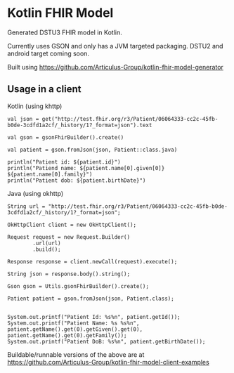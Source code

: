 
# Kotlin FHIR Model 

Generated DSTU3 FHIR model in Kotlin.

Currently uses GSON and only has a JVM targeted packaging. DSTU2 and android target coming soon.

Built using https://github.com/Articulus-Group/kotlin-fhir-model-generator


## Usage in a client

Kotlin (using khttp)

    val json = get("http://test.fhir.org/r3/Patient/06064333-cc2c-45fb-b0de-3cdfd1a2cf/_history/1?_format=json").text

    val gson = gsonFhirBuilder().create()

    val patient = gson.fromJson(json, Patient::class.java)

    println("Patient id: ${patient.id}")
    println("Patiend name: ${patient.name[0].given[0]} ${patient.name[0].family}")
    println("Patient dob: ${patient.birthDate}")
    
Java (using okhttp)

    String url = "http://test.fhir.org/r3/Patient/06064333-cc2c-45fb-b0de-3cdfd1a2cf/_history/1?_format=json";

    OkHttpClient client = new OkHttpClient();

    Request request = new Request.Builder()
            .url(url)
            .build();

    Response response = client.newCall(request).execute();

    String json = response.body().string();

    Gson gson = Utils.gsonFhirBuilder().create();

    Patient patient = gson.fromJson(json, Patient.class);


    System.out.printf("Patient Id: %s%n", patient.getId());
    System.out.printf("Patient Name: %s %s%n", patient.getName().get(0).getGiven().get(0), patient.getName().get(0).getFamily());
    System.out.printf("Patient DoB: %s%n", patient.getBirthDate());
    
    
Buildable/runnable versions of the above are at https://github.com/Articulus-Group/kotlin-fhir-model-client-examples